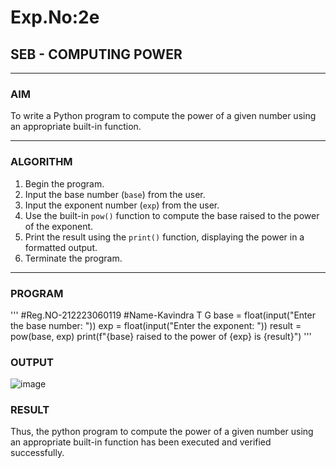 # Exp.No:2e  
## SEB - COMPUTING POWER

---

### AIM  
To write a Python program to compute the power of a given number using an appropriate built-in function.

---

### ALGORITHM

1. Begin the program.  
2. Input the base number (`base`) from the user.  
3. Input the exponent number (`exp`) from the user.  
4. Use the built-in `pow()` function to compute the base raised to the power of the exponent.  
5. Print the result using the `print()` function, displaying the power in a formatted output.  
6. Terminate the program.

---

### PROGRAM

'''
#Reg.NO-212223060119
#Name-Kavindra T G
base = float(input("Enter the base number: "))
exp = float(input("Enter the exponent: "))
result = pow(base, exp)
print(f"{base} raised to the power of {exp} is {result}")
'''

### OUTPUT
![image](https://github.com/user-attachments/assets/bde2394f-ec03-42c6-aab3-08fe7fcd5607)

### RESULT
Thus, the python program to compute the power of a given number using an appropriate built-in function has been executed and verified successfully.

